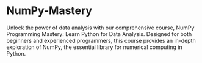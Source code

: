 # NumPy-Mastery
Unlock the power of data analysis with our comprehensive course, NumPy Programming Mastery: Learn Python for Data Analysis. Designed for both beginners and experienced programmers, this course provides an in-depth exploration of NumPy, the essential library for numerical computing in Python.
